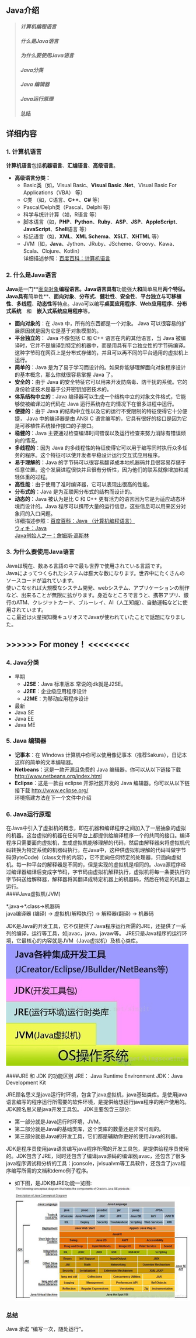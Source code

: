 ## Java介绍
> #### *计算机编程语言*
> #### *什么是Java语言*
> #### *为什么要使用Java语言*
> #### *Java分类*
> #### *Java 编辑器*
> #### *Java运行原理*
> #### 总结

## 详细内容
### 1. 计算机语言  
**计算机语言**包括**机器语言**、**汇编语言**、**高级语言**。    

-  **高级语言分类：**
    + Basic类（如，Visual Basic、**Visual Basic .Net**、Visual Basic For Applications（VBA） 等）       
    + C类 （如，C语言、**C++**、**C#** 等）  
    + Pascal/Delph类（Pascal、Delphi 等）  
    + 科学与统计计算（如，R语言 等）  
    + 脚本语言（如，**PHP**、**Python**、**Ruby**、**ASP**、**JSP**、**AppleScript**、**JavaScript**、**Shell**语言 等）  
    + 标记语言（如，**XML**、**XML Schema**、**XSLT**、**XHTML** 等）    
    + JVM（如，**Java**、Jython、JRuby、JScheme、Groovy、Kawa、Scala、Clojure、Kotlin）    
详细描述参照：[百度百科：计算机语言](https://baike.baidu.com/item/%E8%AE%A1%E7%AE%97%E6%9C%BA%E7%BC%96%E7%A8%8B%E8%AF%AD%E8%A8%80)  

### 2. 什么是Java语言  
**Java**是一门**[面向对象](https://baike.baidu.com/item/%E9%9D%A2%E5%90%91%E5%AF%B9%E8%B1%A1)**编程语言。Java语言具有**功能强大**和**简单易用**两个特征。Java具有**简单性**、**面向对象**、**分布式**、**健壮性**、**安全性**、**平台独立**与**可移植性**、**多线程**、**动态性**等特点。Java可以编写**桌面应用程序**、**Web应用程序**、**分布式系统**　和　**嵌入式系统应用程序**等。    

-  **面向对象的**：在 Java 中，所有的东西都是一个对象。 Java 可以很容易的扩展原因就是因为它是基于对象模型的。  
-  **平台独立的**： Java 不像包括 C 和 C++ 语言在内的其他语言，当 Java 被编译时，它并不是编译到特定的机器中，而是用具有平台独立性的字节码编译。这种字节码在网页上是分布式存储的，并且可以再不同的平台通用的虚拟机上运行。  
-  **简单的**：Java 是为了易于学习而设计的。如果你能够理解面向对象程序设计的基本概念，那么你就很容易掌握 Java 了。  
-  **安全的**：由于 Java 的安全特征它可以用来开发防病毒、防干扰的系统。它的身份验证技术是基于公开密钥加密技术的。  
-  **体系结构中立的**：Java 编译器可以生成一个结构中立的对象文件格式，它能够使被编译过的代码在 Java 运行系统存在的情况下在很多进程中运行。  
-  **便捷的**：由于 Java 的结构中立性以及它的运行不受限制的特征使得它十分便捷， Java 中的编译器是由 ANSI C 语言编写的，它具有很好的接口是因为它是可移植性系统操作接口的子接口。  
-  **稳健的**：Java 主要通过检查编译时间错误以及运行检查来努力消除有错误倾向的情况。  
-  **多线程的**：因为 Java 的多线程性的特征使得它可以用于编写同时执行众多任务的程序。这个特征可以使开发者平稳设计运行交互式应用程序。  
-  **易于理解的**：Java 的字节码可以很容易翻译成本地机器码并且很容易存储于任意位置。这个发展进程很快并且很有分析性，因为他们的联系就像增加和减轻体重的过程。  
-  **高性能**：由于使用了准时编译器，它可以表现出很高的性能。  
-  **分布式的**：Java 是为互联网分布式的结构而设计的。  
-  **动态的**：Java 被认为是比 C 和 C++ 更有活力的语言因为它是为适应动态环境而设计的。Java 程序可以携带大量的运行信息，这些信息可以用来区分对象间的入口问题。  
详细描述参照：[百度百科：Java （计算机编程语言）](https://baike.baidu.com/item/java/85979)  
[ウィキ：Java](https://ja.wikipedia.org/wiki/Java)  
[Java创始人之一：詹姆斯·高斯林](https://baike.baidu.com/tashuo/browse/content?id=c9fdac1dc2c1b8d1280ac987&lemmaId=85979&fromLemmaModule=pcRight)  

### 3. 为什么要使用Java语言  

Javaは現在、数ある言語の中で最も世界で使用されている言語です。  
Javaによってつくられたシステムは膨大な数になります。世界中にたくさんのソースコードが溢れています。  
使いこなせれば大規模なシステム開発、webシステム、アプリケーションの制作など、出来ることが無限に拡がります。身近なところで言うと、携帯アプリ、銀行のATM、クレジットカード、ブルーレイ、AI（人工知能）、自動運転などに使用されています。  
ここ最近は火星探知機キュリオスでJavaが使われていたことで話題になりました。  
## \>>>>>>    For money！ <<<<<<<<

### 4. Java分类
- 早期
  -  **J2SE**：Java 标准版本 常说的jdk就是J2SE。  
  -  **J2EE**：企业级应用程序设计   
  -  **J2ME**：为移动应用程序设计   
-  最新
  - Java SE
  - Java EE
  - Java ME  

### 5. Java 编辑器
-  **记事本**：在 Windows 计算机中你可以使用像记事本（推荐Sakura），日记本这样的简单的文本编辑器。  
-  **Netbeans**：这是一款开源且免费的 Java 编辑器。你可以从以下链接下载 http://www.netbeans.org/index.html  
-  **Eclipse**：这是一款由 eclipse 开源社区开发的 Java 编辑器。你可以从以下链接下载 http://www.eclipse.org/  
环境搭建方法在下一个文件中介绍

### 6. Java运行原理
在Java中引入了虚拟机的概念，即在机器和编译程序之间加入了一层抽象的虚拟的机器。这台虚拟的机器在任何平台上都提供给编译程序一个的共同的接口。编译程序只需要面向虚拟机，生成虚拟机能够理解的代码，然后由解释器来将虚拟机代码转换为特定系统的机器码执行。在Java中，这种供虚拟机理解的代码叫做字节码(ByteCode)（class文件的内容），它不面向任何特定的处理器，只面向虚拟机。每一种平台的解释器是不同的，但是实现的虚拟机是相同的。Java源程序经过编译器编译后变成字节码，字节码由虚拟机解释执行，虚拟机将每一条要执行的字节码送给解释器，解释器将其翻译成特定机器上的机器码，然后在特定的机器上运行。  
####Java虚拟机(JVM)

\*.java→\*.class→机器码  
java编译器 (编译) → 虚拟机(解释执行) →  解释器(翻译) → 机器码  

JDK是Java的开发工具，它不仅提供了Java程序运行所需的JRE，还提供了一系列的编译，运行等工具，如javac，java，javaw等。 
JRE只是Java程序的运行环境，它最核心的内容就是JVM（Java虚拟机）及核心类库。  
![JavaOS](https://github.com/wangdl000/study/blob/master/00_Java%E4%BA%8B%E5%89%8D/resource_jdk/06_01_java_os.jpg)  

####JRE 和 JDK 的功能区别
JRE： Java Runtime Environment 
JDK：Java Development Kit

JRE顾名思义是java运行时环境，包含了java虚拟机，java基础类库。是使用java语言编写的程序运行所需要的软件环境，是提供给想运行java程序的用户使用的。  
JDK顾名思义是java开发工具包。
JDK主要包含三部分:   
-  第一部分就是Java运行时环境，JVM。   
-  第二部分就是Java的基础类库，这个类库的数量还是非常可观的。   
-  第三部分就是Java的开发工具，它们都是辅助你更好的使用Java的利器。  

JDK是程序员使用java语言编写java程序所需的开发工具包，是提供给程序员使用的。JDK包含了JRE，同时还包含了编译java源码的编译器javac，还包含了很多java程序调试和分析的工具：jconsole，jvisualvm等工具软件，还包含了java程序编写所需的文档和demo例子程序。
-  如下图，是JDK和JRE功能一览图:  
![JavaOS](https://github.com/wangdl000/study/blob/master/00_Java%E4%BA%8B%E5%89%8D/resource_jdk/06_02_jdk_jre.jpg)  


### 总结
Java 承诺 “编写一次，随处运行”。


